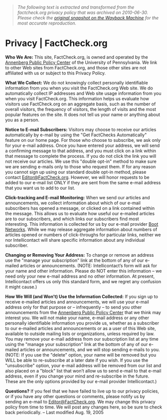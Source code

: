 > *The following text is extracted and transformed from the factcheck.org privacy policy that was archived on 2010-06-30. Please check the [original snapshot on the Wayback Machine](https://web.archive.org/web/20100630211733id_/http%3A//factcheck.org/about/privacy) for the most accurate reproduction.*

# Privacy | FactCheck.org

**Who We Are:** This site, FactCheck.org, is owned and operated by the [Annenberg Public Policy Center](http://appcpenn.org/) of the University of Pennsylvania. We link to other Web sites from FactCheck.org, and those other sites are not affiliated with us or subject to this Privacy Policy. 

**What We Collect:** We do not knowingly collect personally identifiable information from you when you visit the FactCheck.org Web site. We do automatically collect IP addresses and Web site usage information from you when you visit FactCheck.org. This information helps us evaluate how visitors use FactCheck.org on an aggregate basis, such as the number of overall visitors, the frequency of visitors, the length of visits and the most popular features on the site. It does not tell us your name or anything about you as a person. 

**Notice to E-mail Subscribers:** Visitors may choose to receive our articles automatically by e-mail by using the "Get FactChecks Automatically" feature on our home page. For those who choose to subscribe, we ask only for your e-mail address. Once you have entered your address, we will send a confirming message to that address, and you must click on a link within that message to complete the process. If you do not click the link you will not receive our articles. We use this "double opt-in" method to make sure we are sending e-mails only to those who request them. If for any reason you cannot sign up using our standard double opt-in method, please contact [Editor@FactCheck.org](mailto:editor@factcheck.org). However, we will honor requests to be added to our e-mail list ONLY if they are sent from the same e-mail address that you want us to add to our list.

**Click-tracking and E-mail Monitoring:** When we send our articles and announcements, we collect information about which of our e-mail subscribers has opened a message, or clicked on a link contained within the message. This allows us to evaluate how useful our e-mailed articles are to our subscribers, and which links our subscribers find most interesting. This information is collected for us by our e-mail provider [Boot Networks](http://bootnetworks.com/). While we may release aggregate information about numbers of articles opened or numbers of click-throughs for particular links, neither we nor Intellicontact will share specific information about any individual subscriber. 

**Changing or Removing Your Address:** To change or remove an address use the "manage your subscription" link at the bottom of any of our e-mailed articles or announcements. (NOTE: Intellicontact’s form will ask for your name and other information. Please do NOT enter this information – we need only your new e-mail address and no other information. At present, Intellicontact offers us only this standard form, and we regret any confusion it might cause.)

**How We Will (and Won’t) Use the Information Collected:** If you sign up to receive e-mailed articles and announcements, we will use your e-mail address only for that purpose or – infrequently – to send you other announcements from the [Annenberg Public Policy Center](http://appcpenn.org/) that we think may interest you. We will not make your name, e-mail address or any other personally identifiable information you provide us, whether as a subscriber to our e-mailed articles and announcements or as a user of this Web site, available to outside mailing lists or organizations, unless required by law. You may remove your e-mail address from our subscription list at any time using the "manage your subscription" link at the bottom of any of our e-mailed articles or announcements, and we will stop sending e-mails to you. (NOTE: If you use the "delete" option, your name will be removed but you WILL be able to re-subscribe at a later date if you wish. If you use the "unsubscribe" option, your e-mail address will be removed from our list and also placed on a "block" list that won’t allow us to send e-mail to that e-mail address, even if you change your mind and re-subscribe in the future. These are the only options provided by our e-mail provider Intellicontact.) 

**Questions?** If you feel that we have failed to live up to our privacy policies, or if you have any other questions or comments, please notify us by sending an e-mail to [Editor@FactCheck.org](mailto:editor@factcheck.org). We may change this privacy policy from time to time. We will post any changes here, so be sure to check back periodically. – Last modified Aug. 19, 2005
